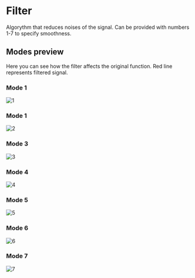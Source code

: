 # Filter
Algorythm that reduces noises of the signal. Can be provided with numbers 1-7 to specify smoothness.
## Modes preview
Here you can see how the filter affects the original function. Red line represents filtered signal.
### Mode 1
![1](https://user-images.githubusercontent.com/81694793/118347749-ee1d2800-b588-11eb-98f7-ed04c72b1df2.png)
### Mode 1
![2](https://user-images.githubusercontent.com/81694793/118347789-30466980-b589-11eb-845c-45661a6aab3a.png)
### Mode 3
![3](https://user-images.githubusercontent.com/81694793/118347795-36d4e100-b589-11eb-90b0-3b2258d4a51a.png)
### Mode 4
![4](https://user-images.githubusercontent.com/81694793/118347799-39cfd180-b589-11eb-931d-d88d444edd14.png)
### Mode 5
![5](https://user-images.githubusercontent.com/81694793/118347800-3c322b80-b589-11eb-94d3-183e1b2fbbfa.png)
### Mode 6
![6](https://user-images.githubusercontent.com/81694793/118347802-3e948580-b589-11eb-99bf-be4fff76357b.png)
### Mode 7
![7](https://user-images.githubusercontent.com/81694793/118347805-42280c80-b589-11eb-9e46-ee85c95a85ac.png)
